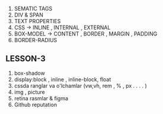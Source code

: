 1. SEMATIC TAGS
2. DIV & SPAN
3. TEXT PROPERTIES
4. CSS -> INLINE , INTERNAL , EXTERNAL
5. BOX-MODEL -> CONTENT , BORDER , MARGIN , PADDING
6. BORDER-RADIUS

## LESSON-3

1. box-shadow
2. display:block , inline , inline-block, float
3. cssda ranglar va o'lchamlar (vw,vh, rem , % , px  . . . . )
4. img , picture 
5. retina rasmlar & figma
6. Github reputation
